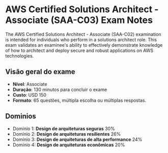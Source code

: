# AWS Certified Solutions Architect - Associate (SAA-C03) Exam Notes
The AWS Certified Solutions Architect - Associate (SAA-C02) examination is intended for individuals who perform in a solutions architect role. This exam validates an examinee's ability to effectively demonstrate knowledge of how to architect and deploy secure and robust applications on AWS technologies.

## Visão geral do exame
- **Nível**: Associate
- **Duração**: 130 minutos para concluir o exame
- **Custo**: USD 150
- **Formato**: 65 questões, múltipla escolha ou múltiplas respostas.

## Dominios
- Domínio 1: **Design de arquiteturas seguras** 30%
- Domínio 2: **Design de arquiteturas resilientes** 26%
- Domínio 3: **Design de arquiteturas de alta performance** 24%
- Domínio 4: **Design de arquiteturas econômicas** 20%


